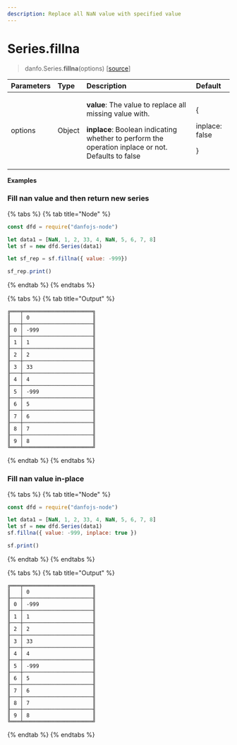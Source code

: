 ```yaml
---
description: Replace all NaN value with specified value
---
```


# Series.fillna

> danfo.Series.**fillna**\(options\)     \[[source](https://github.com/opensource9ja/danfojs/blob/master/danfojs/src/core/series.js#L470)\]

<table>
  <thead>
    <tr>
      <th style="text-align:left">Parameters</th>
      <th style="text-align:left">Type</th>
      <th style="text-align:left">Description</th>
      <th style="text-align:left">Default</th>
    </tr>
  </thead>
  <tbody>
    <tr>
      <td style="text-align:left">options</td>
      <td style="text-align:left">Object</td>
      <td style="text-align:left">
        <p><b>value</b>: The value to replace all missing value with.</p>
        <p><b>inplace</b>: Boolean indicating whether to perform the operation inplace
          or not. Defaults to false</p>
      </td>
      <td style="text-align:left">
        <p>{</p>
        <p>inplace: false</p>
        <p>}</p>
      </td>
    </tr>
  </tbody>
</table>

**Examples**

### Fill nan value and then return new series

{% tabs %}
{% tab title="Node" %}
```javascript
const dfd = require("danfojs-node")

let data1 = [NaN, 1, 2, 33, 4, NaN, 5, 6, 7, 8]
let sf = new dfd.Series(data1)

let sf_rep = sf.fillna({ value: -999})

sf_rep.print()
```
{% endtab %}
{% endtabs %}

{% tabs %}
{% tab title="Output" %}
```text
╔═══╤══════════════════════╗
║   │ 0                    ║
╟───┼──────────────────────╢
║ 0 │ -999                 ║
╟───┼──────────────────────╢
║ 1 │ 1                    ║
╟───┼──────────────────────╢
║ 2 │ 2                    ║
╟───┼──────────────────────╢
║ 3 │ 33                   ║
╟───┼──────────────────────╢
║ 4 │ 4                    ║
╟───┼──────────────────────╢
║ 5 │ -999                 ║
╟───┼──────────────────────╢
║ 6 │ 5                    ║
╟───┼──────────────────────╢
║ 7 │ 6                    ║
╟───┼──────────────────────╢
║ 8 │ 7                    ║
╟───┼──────────────────────╢
║ 9 │ 8                    ║
╚═══╧══════════════════════╝
```
{% endtab %}
{% endtabs %}

### Fill nan value in-place

{% tabs %}
{% tab title="Node" %}
```javascript
const dfd = require("danfojs-node")

let data1 = [NaN, 1, 2, 33, 4, NaN, 5, 6, 7, 8]
let sf = new dfd.Series(data1)
sf.fillna({ value: -999, inplace: true })

sf.print()
```
{% endtab %}
{% endtabs %}

{% tabs %}
{% tab title="Output" %}
```text
╔═══╤══════════════════════╗
║   │ 0                    ║
╟───┼──────────────────────╢
║ 0 │ -999                 ║
╟───┼──────────────────────╢
║ 1 │ 1                    ║
╟───┼──────────────────────╢
║ 2 │ 2                    ║
╟───┼──────────────────────╢
║ 3 │ 33                   ║
╟───┼──────────────────────╢
║ 4 │ 4                    ║
╟───┼──────────────────────╢
║ 5 │ -999                 ║
╟───┼──────────────────────╢
║ 6 │ 5                    ║
╟───┼──────────────────────╢
║ 7 │ 6                    ║
╟───┼──────────────────────╢
║ 8 │ 7                    ║
╟───┼──────────────────────╢
║ 9 │ 8                    ║
╚═══╧══════════════════════╝
```
{% endtab %}
{% endtabs %}

